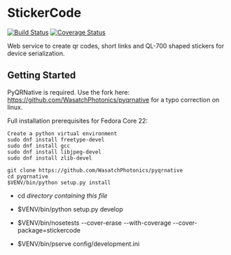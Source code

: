 # StickerCode
[![Build Status](https://travis-ci.org/WasatchPhotonics/StickerCode.svg?branch=master)](https://travis-ci.org/WasatchPhotonics/StickerCode) [![Coverage Status](https://coveralls.io/repos/WasatchPhotonics/StickerCode/badge.svg?branch=master&service=github)](https://coveralls.io/github/WasatchPhotonics/StickerCode?branch=master)

Web service to create qr codes, short links and QL-700 shaped stickers
for device serialization.

Getting Started
---------------

PyQRNative is required. Use the fork here:
https://github.com/WasatchPhotonics/pyqrnative for a typo correction on
linux.

Full installation prerequisites for Fedora Core 22:

    Create a python virtual environment
    sudo dnf install freetype-devel
    sudo dnf install gcc
    sudo dnf install libjpeg-devel
    sudo dnf install zlib-devel

    git clone https://github.com/WasatchPhotonics/pyqrnative
    cd pyqrnative
    $VENV/bin/python setup.py install


- cd _directory containing this file_

- $VENV/bin/python setup.py develop

- $VENV/bin/nosetests --cover-erase --with-coverage --cover-package=stickercode

- $VENV/bin/pserve config/development.ini

